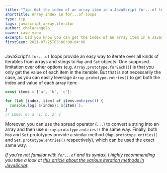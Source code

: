 ```yaml
---
title: "Tip: Get the index of an array item in a JavaScript for...of loop"
shortTitle: Array index in for...of loops
type: tip
tags: javascript,array,iterator
author: chalarangelo
cover: cave-view
excerpt: Did you know you can get the index of an array item in a JavaScript for...of loop? Learn how with this bite-sized tip.
firstSeen: 2021-07-25T05:00:00-04:00
---
```


JavaScript's `for...of` loops provide an easy way to iterate over all kinds of iterables from arrays and stings to `Map` and `Set` objects. One supposed limitation over other options (e.g. `Array.prototype.forEach()`) is that you only get the value of each item in the iterable. But that is not necessarily the case, as you can easily leverage `Array.prototype.entries()` to get both the index and value of each array item:

```js
const items = ['a', 'b', 'c'];

for (let [index, item] of items.entries()) {
  console.log(`${index}: ${item}`);
}
// LOGS: 0: a, 1: b, 2: c
```

Moreover, you can use the spread operator (`...`) to convert a string into an array and then use `Array.prototype.entries()` the same way. Finally, both `Map` and `Set` prototypes provide a similar method (`Map.prototype.entries()` and `Set.prototype.entries()` respectively), which can be used the exact same way.

_If you're not familiar with `for...of` and its syntax, I highly recommending you take a look at [this article about the various iteration methods in JavaScript](/articles/s/javascript-for-in-for-of-foreach)._

